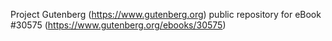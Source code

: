 Project Gutenberg (https://www.gutenberg.org) public repository for eBook #30575 (https://www.gutenberg.org/ebooks/30575)
